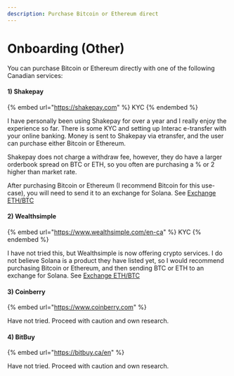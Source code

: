 ```yaml
---
description: Purchase Bitcoin or Ethereum direct
---
```


# Onboarding (Other)

You can purchase Bitcoin or Ethereum directly with one of the following Canadian services:

#### 1) Shakepay

{% embed url="https://shakepay.com" %}
KYC
{% endembed %}

I have personally been using Shakepay for over a year and I really enjoy the experience so far. There is some KYC and setting up Interac e-transfer with your online banking. Money is sent to Shakepay via etransfer, and the user can purchase either Bitcoin or Ethereum.

Shakepay does not charge a withdraw fee, however, they do have a larger orderbook spread on BTC or ETH, so you often are purchasing a % or 2 higher than market rate.

After purchasing Bitcoin or Ethereum (I recommend Bitcoin for this use-case), you will need to send it to an exchange for Solana. See [Exchange ETH/BTC](../exchange-eth-btc.md)

#### 2) Wealthsimple

{% embed url="https://www.wealthsimple.com/en-ca" %}
KYC
{% endembed %}

I have not tried this, but Wealthsimple is now offering crypto services. I do not believe Solana is a product they have listed yet, so I would recommend purchasing Bitcoin or Ethereum, and then sending BTC or ETH to an exchange for Solana. See [Exchange ETH/BTC](../exchange-eth-btc.md)

#### 3) Coinberry

{% embed url="https://www.coinberry.com" %}

Have not tried. Proceed with caution and own research.



#### 4) BitBuy

{% embed url="https://bitbuy.ca/en" %}

Have not tried. Proceed with caution and own research.
